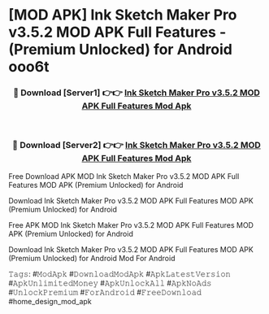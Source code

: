 # [MOD APK] Ink Sketch Maker Pro v3.5.2 MOD APK Full Features - (Premium Unlocked) for Android ooo6t



<div align="center">
<h3>🔴 Download [Server1] 👉👉 <a href="https://momento.my/?title=Ink_Sketch_Maker_Pro_v3.5.2_MOD_APK_Full_Features">Ink Sketch Maker Pro v3.5.2 MOD APK Full Features Mod Apk</a></h3><br>

<h3>🔴 Download [Server2] 👉👉 <a href="https://momento.my/?title=Ink_Sketch_Maker_Pro_v3.5.2_MOD_APK_Full_Features">Ink Sketch Maker Pro v3.5.2 MOD APK Full Features Mod Apk</a></h3>
</div>



Free Download APK MOD Ink Sketch Maker Pro v3.5.2 MOD APK Full Features MOD APK (Premium Unlocked) for Android

Download Ink Sketch Maker Pro v3.5.2 MOD APK Full Features MOD APK (Premium Unlocked) for Android

Free APK MOD Ink Sketch Maker Pro v3.5.2 MOD APK Full Features MOD APK (Premium Unlocked) for Android

Download Ink Sketch Maker Pro v3.5.2 MOD APK Full Features MOD APK (Premium Unlocked) for Android Mod For Android

𝚃𝚊𝚐𝚜: #𝙼𝚘𝚍𝙰𝚙𝚔 #𝙳𝚘𝚠𝚗𝚕𝚘𝚊𝚍𝙼𝚘𝚍𝙰𝚙𝚔 #𝙰𝚙𝚔𝙻𝚊𝚝𝚎𝚜𝚝𝚅𝚎𝚛𝚜𝚒𝚘𝚗 #𝙰𝚙𝚔𝚄𝚗𝚕𝚒𝚖𝚒𝚝𝚎𝚍𝙼𝚘𝚗𝚎𝚢 #𝙰𝚙𝚔𝚄𝚗𝚕𝚘𝚌𝚔𝙰𝚕𝚕 #𝙰𝚙𝚔𝙽𝚘𝙰𝚍𝚜 #𝚄𝚗𝚕𝚘𝚌𝚔𝙿𝚛𝚎𝚖𝚒𝚞𝚖 #𝙵𝚘𝚛𝙰𝚗𝚍𝚛𝚘𝚒𝚍 #𝙵𝚛𝚎𝚎𝙳𝚘𝚠𝚗𝚕𝚘𝚊𝚍 #home_design_mod_apk
